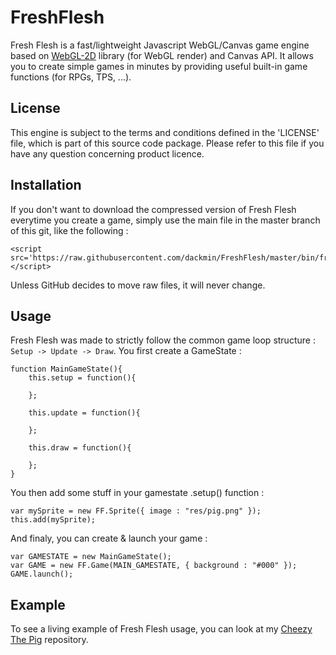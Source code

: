 FreshFlesh
==========

Fresh Flesh is a fast/lightweight Javascript WebGL/Canvas game engine based on [WebGL-2D](https://github.com/gameclosure/webgl-2d) library (for WebGL render) and Canvas API. It allows you to create simple games in minutes by providing useful built-in game functions (for RPGs, TPS, ...).

## License

This engine is subject to the terms and conditions defined in the 'LICENSE' file, which is part of this source code package. Please refer to this file if you have any question concerning product licence.

## Installation

If you don't want to download the compressed version of Fresh Flesh everytime you create a game, simply use the main file in the master branch of this git, like the following :

```
<script src='https://raw.githubusercontent.com/dackmin/FreshFlesh/master/bin/freshflesh.js'></script>
```

Unless GitHub decides to move raw files, it will never change.

## Usage

Fresh Flesh was made to strictly follow the common game loop structure : `Setup -> Update -> Draw`.
You first create a GameState :

```
function MainGameState(){
	this.setup = function(){
	
	};
	
	this.update = function(){
	
	};
	
	this.draw = function(){
	
	};
}
```

You then add some stuff in your gamestate .setup() function :

```
var mySprite = new FF.Sprite({ image : "res/pig.png" });
this.add(mySprite);
```

And finaly, you can create & launch your game :

```
var GAMESTATE = new MainGameState();
var GAME = new FF.Game(MAIN_GAMESTATE, { background : "#000" });
GAME.launch();
```

## Example

To see a living example of Fresh Flesh usage, you can look at my [Cheezy The Pig](https://github.com/dackmin/CheezyThePig) repository.
